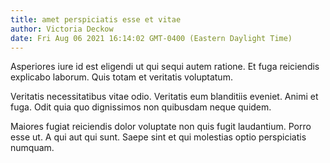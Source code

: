 ```yaml
---
title: amet perspiciatis esse et vitae
author: Victoria Deckow
date: Fri Aug 06 2021 16:14:02 GMT-0400 (Eastern Daylight Time)
---
```

Asperiores iure id est eligendi ut qui sequi autem ratione. Et fuga reiciendis explicabo laborum. Quis totam et veritatis voluptatum.

 Veritatis necessitatibus vitae odio. Veritatis eum blanditiis eveniet. Animi et fuga. Odit quia quo dignissimos non quibusdam neque quidem.

 Maiores fugiat reiciendis dolor voluptate non quis fugit laudantium. Porro esse ut. A qui aut qui sunt. Saepe sint et qui molestias optio perspiciatis numquam.